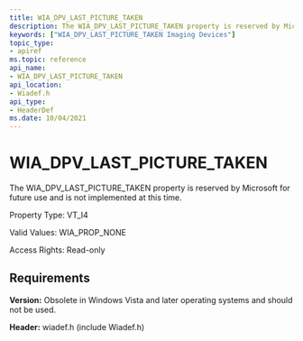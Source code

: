 ```yaml
---
title: WIA_DPV_LAST_PICTURE_TAKEN
description: The WIA_DPV_LAST_PICTURE_TAKEN property is reserved by Microsoft for future use and is not implemented at this time.
keywords: ["WIA_DPV_LAST_PICTURE_TAKEN Imaging Devices"]
topic_type:
- apiref
ms.topic: reference
api_name:
- WIA_DPV_LAST_PICTURE_TAKEN
api_location:
- Wiadef.h
api_type:
- HeaderDef
ms.date: 10/04/2021
---
```


# WIA_DPV_LAST_PICTURE_TAKEN

The WIA_DPV_LAST_PICTURE_TAKEN property is reserved by Microsoft for future use and is not implemented at this time.

Property Type: VT_I4

Valid Values: WIA_PROP_NONE

Access Rights: Read-only

## Requirements

**Version:** Obsolete in Windows Vista and later operating systems and should not be used.

**Header:** wiadef.h (include Wiadef.h)
